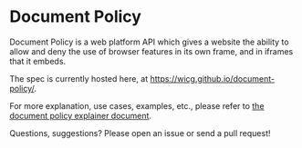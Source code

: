 # Document Policy

Document Policy is a web platform API which gives a website the ability to allow and deny the use of browser features in its own frame, and in iframes that it embeds.

The spec is currently hosted here, at https://wicg.github.io/document-policy/.

For more explanation, use cases, examples, etc., please refer to [the document policy explainer document](https://github.com/wicg/document-policy/blob/master/document-policy-explainer.md).


Questions, suggestions? Please open an issue or send a pull request!
